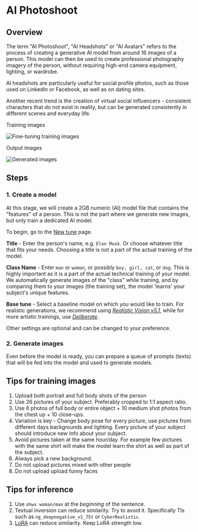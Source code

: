# AI Photoshoot

## Overview

The term "AI Photoshoot", "AI Headshots" or "AI Avatars" refers to the process of creating a generative AI model from around 16 images of a person. This model can then be used to create professional photography imagery of the person, without requiring high-end camera equipment, lighting, or wardrobe.

AI headshots are particularly useful for social profile photos, such as those used on LinkedIn or Facebook, as well as on dating sites.

Another recent trend is the creation of virtual social influencers - consistent characters that do not exist in reality, but can be generated consistently in different scenes and everyday life.

<div style={{ display: "grid", 'grid-template-columns': '1fr 1fr', gap: '1.5rem' }}>
<div>
<figcaption>Training images</figcaption>

![Fine-tuning training images](./img/ai-photoshoot-input.png)
</div>

<div>
<figcaption>Output images</figcaption>

![Generated images](./img/ai-photoshoot-output.png)
</div>
</div>

## Steps

### 1. Create a model

At this stage, we will create a 2GB numeric (AI) model file that contains the "features" of a person. This is not the part where we generate new images, but only train a dedicated AI model.

To begin, go to the [New tune](https://www.astria.ai/tunes/new) page.

**Title** - Enter the person's name, e.g. `Elon Musk`. Or choose whatever title that fits your needs. Choosing a title is not a part of the actual training of the model.

**Class Name** - Enter `man` or `woman`, or possibly `boy, girl, cat`, or `dog`. This is highly important as it is a part of the actual technical training of your model. We automatically generate images of the "class" while training, and by comparing them to your images (the training set), the model 'learns' your subject's unique features.

**Base tune** - Select a baseline model on which you would like to train. For realistic generations, we recommend using *[Realistic Vision v5.1](https://www.astria.ai/gallery/tunes/690204/prompts)*, while for more artistic trainings, use *[Deliberate](https://www.astria.ai/gallery/tunes/538238/prompts)*.

Other settings are optional and can be changed to your preference.

### 2. Generate images

Even before the model is ready, you can prepare a queue of prompts (texts) that will be fed into the model and used to generate models.

## Tips for training images

1. Upload both portrait and full body shots of the person
2. Use 26 pictures of your subject. Preferably cropped to 1:1 aspect ratio.
3. Use 6 photos of full body or entire object + 10 medium shot photos from the chest up + 10 close-ups.
4. Variation is key - Change body pose for every picture, use pictures from different days backgrounds and lighting. Every picture of your subject should introduce new info about your subject.
5. Avoid pictures taken at the same hour/day. For example few pictures with the same shirt will make the model learn the shirt as well as part of the subject.
6. Always pick a new background.
2. Do not upload pictures mixed with other people
3. Do not upload upload funny faces

## Tips for inference

1. Use `ohwx woman/man` at the *beginning* of the sentence.
2. Textual inversion can reduce similarity. Try to avoid it. Specifically TIs such as `ng_deepnegative_v1_75t` or `CyberRealistic`.
3. [LoRA](/docs/features/loras) can reduce similarity. Keep LoRA strength low.
